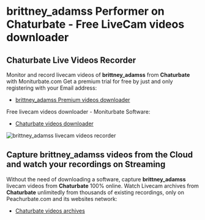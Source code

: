 # brittney_adamss Performer on Chaturbate - Free LiveCam videos downloader

## Chaturbate Live Videos Recorder

Monitor and record livecam videos of **brittney_adamss** from **Chaturbate** with Moniturbate.com
Get a premium trial for free by just and only registering with your Email address:
* [brittney_adamss Premium videos downloader](https://moniturbate.com/request-demo-licence-key.html)

Free livecam videos downloader - Moniturbate Software:
* [Chaturbate videos downloader](https://moniturbate.com/moniturbate-download-software.html)

![brittney_adamss livecam videos recorder](https://peachurnet.com/templates/moniturbate-software.png)


## Capture brittney_adamss videos from the Cloud and watch your recordings on Streaming

Without the need of downloading a software, capture **brittney_adamss** livecam videos from **Chaturbate** 100% online.
Watch Livecam archives from **Chaturbate** unlimitedly from thousands of existing recordings, only on Peachurbate.com and its websites network:
* [Chaturbate videos archives](https://peachurnet.com/)